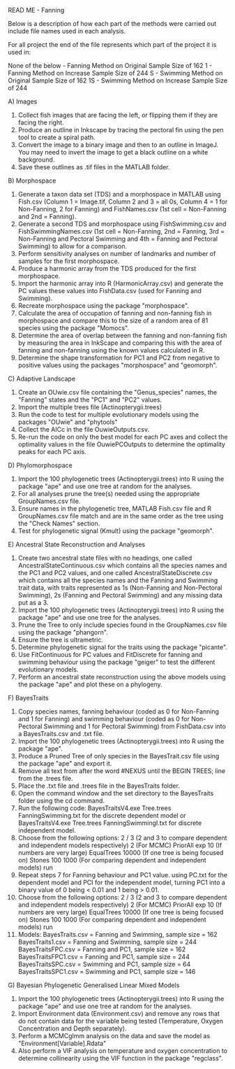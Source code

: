 READ ME - Fanning

Below is a description of how each part of the methods were carried out include file names used in each analysis.

For all project the end of the file represents which part of the project it is used in:

None of the below - Fanning Method on Original Sample Size of 162
1 - Fanning Method on Increase Sample Size of 244
S - Swimming Method on Original Sample Size of 162
1S - Swimming Method on Increase Sample Size of 244

A) Images

1. Collect fish images that are facing the left, or flipping them if they are facing the right.
2. Produce an outline in Inkscape by tracing the pectoral fin using the pen tool to create a spiral path.
3. Convert the image to a binary image and then to an outline in ImageJ. You may need to invert the image to get a black outline on a white background.
4. Save these outlines as .tif files in the MATLAB folder.

B) Morphospace

1. Generate a taxon data set (TDS) and a morphospace in MATLAB using Fish.csv (Column 1 = Image.tif, Column 2 and 3 = all 0s, Column 4 = 1 for Non-Fanning, 2 for Fanning) and FishNames.csv (1st cell = Non-Fanning and 2nd = Fanning).
2. Generate a second TDS and morphospace using FishSwimming.csv and FishSwimmingNames.csv (1st cell = Non-Fanning, 2nd = Fanning, 3rd = Non-Fanning and Pectoral Swimming and 4th = Fanning and Pectoral Swimming) to allow for a comparison.
3. Perform sensitivity analyses on number of landmarks and number of samples for the first morphospace.
4. Produce a harmonic array from the TDS produced for the first morphospace.
5. Import the harmonic array into R (HarmonicArray.csv) and generate the PC values these values into FishData.csv (used for Fanning and Swimming).
6. Recreate morphospace using the package "morphospace".
7. Calculate the area of occupation of fanning and non-fanning fish in morphospace and compare this to the size of a random area of 81 species using the package "Momocs".
8. Determine the area of overlap between the fanning and non-fanning fish by measuring the area in InkScape and comparing this with the area of fanning and non-fanning using the known values calculated in R. 
9. Determine the shape transformation for PC1 and PC2 from negative to positive values using the packages "morphospace" and "geomorph".

C) Adaptive Landscape

1. Create an OUwie.csv file containing the "Genus_species" names, the "Fanning" states and the "PC1" and "PC2" values.
2. Import the multiple trees file (Actinopterygii.trees)
3. Run the code to test for multiple evolutionary models using the packages "OUwie" and "phytools"
4. Collect the AICc in the file OuwieOutputs.csv.
5. Re-run the code on only the best model for each PC axes and collect the optimality values in the file OuwiePCOutputs to determine the optimality peaks for each PC axis.

D) Phylomorphospace

1. Import the 100 phylogenetic trees (Actinopterygii.trees) into R using the package "ape" and use one tree at random for the analyses.
2. For all analyses prune the tree(s) needed using the appropriate GroupNames.csv file.
3. Ensure names in the phylogenetic tree, MATLAB Fish.csv file and R GroupNames.csv file match and are in the same order as the tree using the "Check Names" section.
4. Test for phylogenetic signal (Kmult) using the package "geomorph".

E) Ancestral State Reconstruction and Analyses

1. Create two ancestral state files with no headings, one called AncestralStateContinuous.csv which contains all the species names and the PC1 and PC2 values, and one called AncestralStateDiscrete.csv which contains all the species names and the Fanning and Swimming trait data, with traits represented as 1s (Non-Fanning and Non-Pectoral Swimming), 2s (Fanning and Pectoral Swimming) and any missing data put as a 3.
2. Import the 100 phylogenetic trees (Actinopterygii.trees) into R using the package "ape" and use one tree for the analyses.
3. Prune the Tree to only include species found in the GroupNames.csv file using the package "phangorn".
4. Ensure the tree is ultrametric.
5. Determine phylogenetic signal for the traits using the package "picante".
6. Use FitContinuous for PC values and FitDiscrete for fanning and swimming behaviour using the package "geiger" to test the different evolutionary models.
7. Perform an ancestral state reconstruction using the above models using the package "ape" and plot these on a phylogeny.

F) BayesTraits

1. Copy species names, fanning behaviour (coded as 0 for Non-Fanning and 1 for Fanning) and swimming behaviour (coded as 0 for Non-Pectoral Swimming and 1 for Pectoral Swimming) from FishData.csv into a BayesTraits.csv and .txt file.
2. Import the 100 phylogenetic trees (Actinopterygii.trees) into R using the package "ape".
3. Produce a Pruned Tree of only species in the BayesTrait.csv file using the package "ape" and export it.
4. Remove all text from after the word #NEXUS until the BEGIN TREES; line from the .trees file.
5. Place the .txt file and .trees file in the BayesTraits folder.
6. Open the command window and the set directory to the BayesTraits folder using the cd command.
7. Run the following code: BayesTraitsV4.exe Tree.trees FanningSwimming.txt for the discrete dependent model or BayesTraitsV4.exe Tree.trees FanningSwimmingI.txt for discrete independent model.
8. Choose from the following options: 
	2 / 3 (2 and 3 to compare dependent and independent models respectively)
	2 (For MCMC)
	PriorAll exp 10 (If numbers are very large)
	EqualTrees 10000 (If one tree is being focused on)
	Stones 100 1000 (For comparing dependent and independent models)
	run 
9. Repeat steps 7 for Fanning behaviour and PC1 value. using PC.txt for the dependent model and PCI for the independent model, turning PC1 into a binary value of 0 being < 0.01 and 1 being > 0.01.
10. Choose from the following options: 
	2 / 3 (2 and 3 to compare dependent and independent models respectively)
	2 (For MCMC)
	PriorAll exp 10 (If numbers are very large)
	EqualTrees 10000 (If one tree is being focused on)
	Stones 100 1000 (For comparing dependent and independent models)
	run 
11. Models:
	BayesTraits.csv = Fanning and Swimming, sample size = 162
	BayesTraits1.csv = Fanning and Swimming, sample size = 244
	BayesTraitsFPC.csv = Fanning and PC1, sample size = 162
	BayesTraitsFPC1.csv = Fanning and PC1, sample size = 244
	BayesTraitsSPC.csv = Swimming and PC1, sample size = 64
	BayesTraitsSPC1.csv = Swimming and PC1, sample size = 146

G) Bayesian Phylogenetic Generalised Linear Mixed Models

1. Import the 100 phylogenetic trees (Actinopterygii.trees) into R using the package "ape" and use one tree at random for the analyses.
2. Import Environment data (Environment.csv) and remove any rows that do not contain data for the variable being tested (Temperature, Oxygen Concentration and Depth separately).
3. Perform a MCMCglmm analysis on the data and save the model as "Environment[Variable].Rdata"
4. Also perform a VIF analysis on temperature and oxygen concentration to determine collinearity using the VIF function in the package "regclass". 
